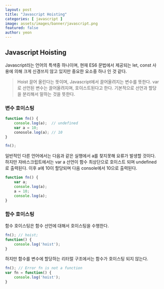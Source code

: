 ```yaml
---
layout: post
title: "Javascript Hoisting" 
categories: [ javascript ]
image: assets/images/banner/javascript.png
featured: false
author: yeon
---
```



## Javascript Hoisting

Javascript라는 언어의 특색중 하나이며, 현재 ES6 문법에서 제공되는 let, const 사용에 의해 크게 신경쓰지 않고 있지만 중요한 요소중 하나 인 것 같다.

> Hoist
끌어 올린다는 뜻이며, Javascript에서 끌어올려지는 변수를 뜻한다. var로 선언된 변수는 끌어올려지며, 호이스트된다고 한다. 기본적으로 선언과 할당을 분리해서 말하는 것을 뜻한다.

### 변수 호이스팅

```javascript
function fn() {
	console.log(a);  // undefined
	var a = 10;     
	conosole.log(a); // 10
}

fn();
```
일반적인 다른 언어에서는 다음과 같은 실행에서 a를 찾지못해 요류가 발생할 것이다. 하지만 자바스크립트에서는 var a 선언이 함수 최상단으로 호이스트 되며 undefined로 출력된다. 이후 a에 10이 할당되며 다음 console에서 10으로 출력된다.

```javascript
function fn() {
	var a;
	console.log(a);
	a = 10;
	console.log(a);
}
```

### 함수 호이스팅
함수 호이스팅은 함수 선언에 대해서 호이스팅을 수행한다.

```javascript
fn(); // hoist;
function() {
	console.log('hoist');
}
```

하지만 함수를 변수에 할당하는 리터럴 구조에서는 함수가 호이스팅 되지 않는다.

```javascript
fn(); // Error fn is not a function
var fn = function() {
	console.log('hoist');
}
```



<br><br><br>